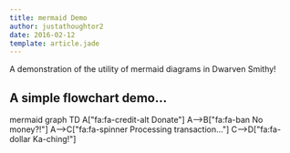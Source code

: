 ```yaml
---
title: mermaid Demo
author: justathoughtor2
date: 2016-02-12
template: article.jade
---
```


A demonstration of the utility of mermaid diagrams in Dwarven Smithy!

## A simple flowchart demo...
mermaid
    graph TD
        A["fa:fa-credit-alt Donate"]
        A-->B["fa:fa-ban No money?!"]
        A-->C["fa:fa-spinner Processing transaction..."]
        C-->D["fa:fa-dollar Ka-ching!"]
